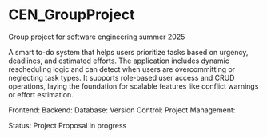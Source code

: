 # CEN_GroupProject
Group project for software engineering summer 2025

A smart to-do system that helps users prioritize tasks based on urgency, deadlines, and estimated efforts. The application includes dynamic rescheduling logic and can detect when users are overcommitting or neglecting task types. It supports role-based user access and CRUD operations, laying the foundation for scalable features like conflict warnings or effort estimation.

Frontend:
Backend:
Database: 
Version Control:
Project Management: 

Status: Project Proposal in progress
